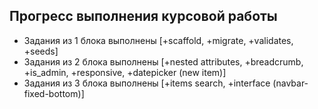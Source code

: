 <h2>Прогресс выполнения курсовой работы</h2>

+ Задания из 1 блока выполнены [+scaffold, +migrate, +validates, +seeds]
+ Задания из 2 блока выполнены [+nested attributes, +breadcrumb, +is_admin, +responsive, +datepicker (new item)]
+ Задания из 3 блока выполнены [+items search, +interface (navbar-fixed-bottom)]
